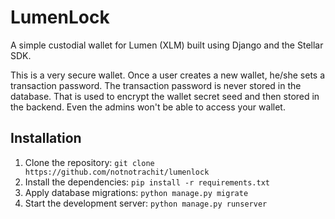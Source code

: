# LumenLock

A simple custodial wallet for Lumen (XLM) built using Django and the Stellar SDK.

This is a very secure wallet. Once a user creates a new wallet, he/she sets a transaction password. The transaction password is never stored in the database. That is used to encrypt the wallet secret seed and then stored in the backend. Even the admins won't be able to access your wallet. 

## Installation

1. Clone the repository: `git clone https://github.com/notnotrachit/lumenlock`
2. Install the dependencies: `pip install -r requirements.txt`
3. Apply database migrations: `python manage.py migrate`
4. Start the development server: `python manage.py runserver`
